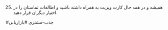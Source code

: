 25. همیشه و در همه حال کارت ویزیت به همراه داشته باشید و اطالعات تماستان را در اختیار دیگران قرار دهید.


#جذب-مشتری 
#بازاریابی 
